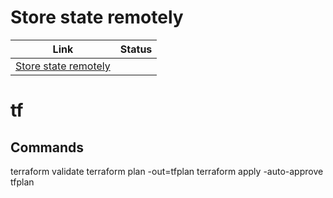 # Store state remotely


| Link | Status |
|------|--------|
| [Store state remotely](https://developer.hashicorp.com/terraform/language/backend) | |

# tf

## Commands

terraform validate
terraform plan -out=tfplan
terraform apply -auto-approve tfplan

